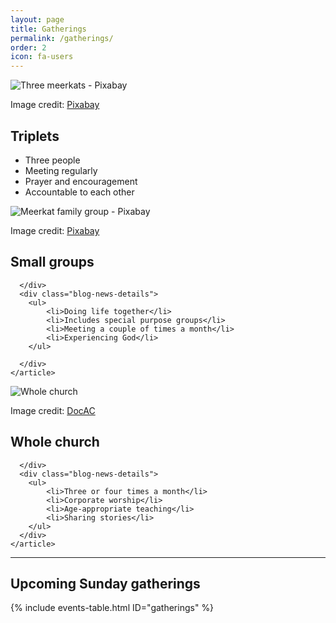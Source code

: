 ```yaml
---
layout: page
title: Gatherings
permalink: /gatherings/
order: 2
icon: fa-users
---
```

<div class="col-md-4">
    <article class="blog-news-single">
      <div class="blog-news-img">
        <img src="{{ site.github.url }}/assets/img/april-789600_640.jpg" alt="Three meerkats - Pixabay">
        <p class="img-credit">Image credit: <a href="https://pixabay.com/en/april-chicks-boy-geese-789600/" target="_blank">Pixabay</a></p>
      </div>
      <div class="blog-news-title">
        <h2>Triplets</h2> 
      </div>
      <div class="blog-news-details">
        <ul>
            <li>Three people</li>
            <li>Meeting regularly</li>
            <li>Prayer and encouragement</li>
            <li>Accountable to each other</li>
        </ul>
      </div>
    </article>
</div>
<div class="col-md-4">
    <article class="blog-news-single">
      <div class="blog-news-img">
        <img src="{{ site.github.url }}/assets/img/meerkat-164921_640.jpg" alt="Meerkat family group - Pixabay">
         <p class="img-credit">Image credit: <a href="https://pixabay.com/en/meerkat-meerkats-family-group-odd-164921/" target="_blank">Pixabay</a></p>
      </div>
      <div class="blog-news-title">
        <h2>Small groups</h2>
        
      </div>
      <div class="blog-news-details">
        <ul>
            <li>Doing life together</li>
            <li>Includes special purpose groups</li>
            <li>Meeting a couple of times a month</li>
            <li>Experiencing God</li>
        </ul>
        
      </div>
    </article>
</div>
<div class="col-md-4">
    <article class="blog-news-single">
      <div class="blog-news-img">
        <img src="{{ site.github.url }}/assets/img/penguins-3544315604_0f10b25572_z.jpg" alt="Whole church">
        <p class="img-credit">Image credit: <a href="https://www.flickr.com/photos/antoinecorbiere/3544315604" target="_blank">DocAC</a></p>
      </div>
      <div class="blog-news-title">
        <h2>Whole church</h2>
        
      </div>
      <div class="blog-news-details">
        <ul>
            <li>Three or four times a month</li>
            <li>Corporate worship</li>
            <li>Age-appropriate teaching</li>
            <li>Sharing stories</li>
        </ul>
      </div>
    </article>
</div>


<hr />

<h2>Upcoming Sunday gatherings</h2>

{% include events-table.html ID="gatherings" %}